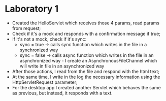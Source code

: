 # Laboratory 1
- Created the HelloServlet which receives those 4 params, read params from request;
- Check if it's a mock and responds with a confirmation message if true;
- If it's not a mock, check if it's sync:
  - sync = true -> calls sync function which writes in the file in a synchronized way
  - sync = false -> calls async function which writes in the file in an asynchronized way - I create an AsynchronousFileChannel which will write in file in an asynchronized way
- After those actions, I read from the file and respond with the html text;
- At the same time, I write in the log the necessary information using the HttpServletRequest parameter;
- For the desktop app I created another Servlet which behaves the same as previous, but instead, it responds with a text.
